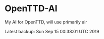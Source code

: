 # OpenTTD-AI
My AI for OpenTTD, will use primarily air

Latest backup: Sun Sep 15 00:38:01 UTC 2019
